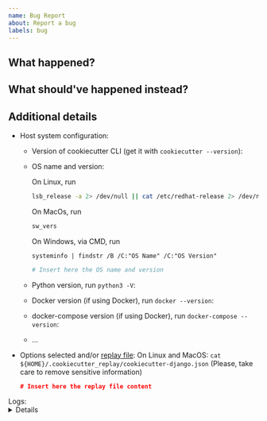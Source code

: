 ```yaml
---
name: Bug Report
about: Report a bug
labels: bug
---
```


## What happened?

## What should've happened instead?

## Additional details

<!-- To assist you best, please include commands that you've run, options you've selected and any relevant logs -->

* Host system configuration: 
    * Version of cookiecutter CLI (get it with `cookiecutter --version`):
    * OS name and version:

      On Linux, run 
      ```bash
      lsb_release -a 2> /dev/null || cat /etc/redhat-release 2> /dev/null || cat /etc/*-release 2> /dev/null || cat /etc/issue 2> /dev/null
      ```

      On MacOs, run
      ```bash
      sw_vers
      ```
      
      On Windows, via CMD, run
      ```
      systeminfo | findstr /B /C:"OS Name" /C:"OS Version"
      ```


      ```bash
      # Insert here the OS name and version
      
      ```

    * Python version, run `python3 -V`:
    * Docker version (if using Docker), run `docker --version`:
    * docker-compose version (if using Docker), run `docker-compose --version`:
    * ...
* Options selected and/or [replay file](https://cookiecutter.readthedocs.io/en/latest/advanced/replay.html):
  On Linux and MacOS: `cat ${HOME}/.cookiecutter_replay/cookiecutter-django.json`
  (Please, take care to remove sensitive information)
    ```json
    # Insert here the replay file content
    ```
<summary>
Logs:
<details>
<pre>
$ cookiecutter https://github.com/pydanny/cookiecutter-django
project_name [Project Name]: ...
</pre>
</details>
</summary>
